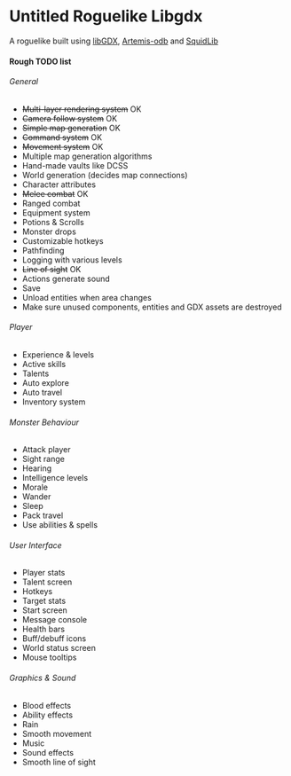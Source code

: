 # Untitled Roguelike Libgdx
A roguelike built using [libGDX](https://github.com/libgdx/libgdx), [Artemis-odb](https://github.com/junkdog/artemis-odb) and [SquidLib](https://github.com/SquidPony/SquidLib)

#### Rough TODO list

###### General
- ~~Multi-layer rendering system~~ OK
- ~~Camera follow system~~ OK
- ~~Simple map generation~~ OK
- ~~Command system~~ OK
- ~~Movement system~~ OK
- Multiple map generation algorithms
- Hand-made vaults like DCSS
- World generation (decides map connections)
- Character attributes
- ~~Melee combat~~ OK
- Ranged combat
- Equipment system
- Potions & Scrolls
- Monster drops
- Customizable hotkeys
- Pathfinding
- Logging with various levels
- ~~Line of sight~~ OK
- Actions generate sound
- Save
- Unload entities when area changes
- Make sure unused components, entities and GDX assets are destroyed

###### Player
- Experience & levels
- Active skills
- Talents
- Auto explore
- Auto travel
- Inventory system

###### Monster Behaviour
- Attack player
- Sight range
- Hearing
- Intelligence levels
- Morale
- Wander
- Sleep
- Pack travel
- Use abilities & spells

###### User Interface
- Player stats
- Talent screen
- Hotkeys
- Target stats
- Start screen
- Message console
- Health bars
- Buff/debuff icons
- World status screen
- Mouse tooltips

###### Graphics & Sound
- Blood effects
- Ability effects
- Rain
- Smooth movement
- Music
- Sound effects
- Smooth line of sight